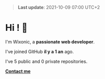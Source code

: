 > **Last update**: 2021-10-09 07:00 UTC+2

# Hi ! 👋

I'm Wixonic, a **passionate web developer**.

I've joined GitHub **il y a 1 an** ago.

I've 5 public and 0 private repositories.

**[Contact me](mailto:wixonic@icloud.com)**